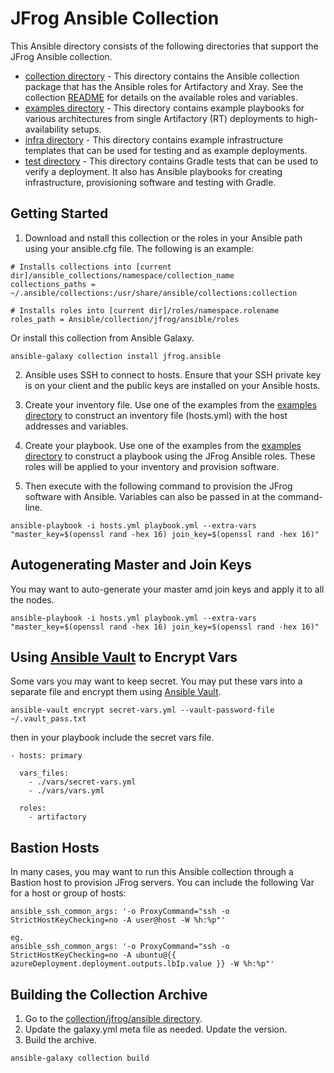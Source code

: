 # JFrog Ansible Collection

This Ansible directory consists of the following directories that support the JFrog Ansible collection.
 
 * [collection directory](collection) - This directory contains the Ansible collection package that has the Ansible roles for Artifactory and Xray. See the collection [README](collection/README.md) for details on the available roles and variables.
 * [examples directory](examples) - This directory contains example playbooks for various architectures from single Artifactory (RT) deployments to high-availability setups.
 * [infra directory](infra) - This directory contains example infrastructure templates that can be used for testing and as example deployments.
 * [test directory](test) - This directory contains Gradle tests that can be used to verify a deployment. It also has Ansible playbooks for creating infrastructure, provisioning software and testing with Gradle.
 
 ## Getting Started
 
 1. Download and nstall this collection or the roles in your Ansible path using your ansible.cfg file. The following is an example:
 ```
# Installs collections into [current dir]/ansible_collections/namespace/collection_name
collections_paths = ~/.ansible/collections:/usr/share/ansible/collections:collection

# Installs roles into [current dir]/roles/namespace.rolename
roles_path = Ansible/collection/jfrog/ansible/roles
```

Or install this collection from Ansible Galaxy.
```
ansible-galaxy collection install jfrog.ansible
```
 2. Ansible uses SSH to connect to hosts. Ensure that your SSH private key is on your client and the public keys are installed on your Ansible hosts. 
 
 3. Create your inventory file. Use one of the examples from the [examples directory](examples) to construct an inventory file (hosts.yml) with the host addresses and variables.
 
 4. Create your playbook. Use one of the examples from the [examples directory](examples) to construct a playbook using the JFrog Ansible roles. These roles will be applied to your inventory and provision software.
 
 5. Then execute with the following command to provision the JFrog software with Ansible. Variables can also be passed in at the command-line.
 
 ```
ansible-playbook -i hosts.yml playbook.yml --extra-vars "master_key=$(openssl rand -hex 16) join_key=$(openssl rand -hex 16)"
```

## Autogenerating Master and Join Keys
You may want to auto-generate your master amd join keys and apply it to all the nodes.

```
ansible-playbook -i hosts.yml playbook.yml --extra-vars "master_key=$(openssl rand -hex 16) join_key=$(openssl rand -hex 16)"
```

## Using [Ansible Vault](https://docs.ansible.com/ansible/latest/user_guide/vault.html) to Encrypt Vars
Some vars you may want to keep secret. You may put these vars into a separate file and encrypt them using [Ansible Vault](https://docs.ansible.com/ansible/latest/user_guide/vault.html).

```
ansible-vault encrypt secret-vars.yml --vault-password-file ~/.vault_pass.txt
```

then in your playbook include the secret vars file.

```
- hosts: primary

  vars_files:
    - ./vars/secret-vars.yml
    - ./vars/vars.yml

  roles:
    - artifactory
```

## Bastion Hosts
In many cases, you may want to run this Ansible collection through a Bastion host to provision JFrog servers. You can include the following Var for a host or group of hosts:

```
ansible_ssh_common_args: '-o ProxyCommand="ssh -o StrictHostKeyChecking=no -A user@host -W %h:%p"'

eg.
ansible_ssh_common_args: '-o ProxyCommand="ssh -o StrictHostKeyChecking=no -A ubuntu@{{ azureDeployment.deployment.outputs.lbIp.value }} -W %h:%p"'
```

## Building the Collection Archive
1. Go to the [collection/jfrog/ansible directory](collection/jfrog/ansible).
2. Update the galaxy.yml meta file as needed. Update the version.
3. Build the archive.
```
ansible-galaxy collection build
```

